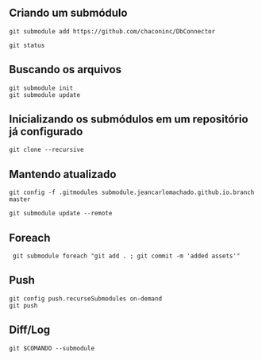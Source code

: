 
Criando um submódulo
--------------------

```
git submodule add https://github.com/chaconinc/DbConnector

git status
```


Buscando os arquivos
--------------------

```
git submodule init
git submodule update

```


Inicializando os submódulos em um repositório já configurado
------------------------------------------------------------

```
git clone --recursive

```

Mantendo atualizado
-------------------

```
git config -f .gitmodules submodule.jeancarlomachado.github.io.branch master

git submodule update --remote

```

Foreach
-------

```
 git submodule foreach "git add . ; git commit -m 'added assets'"

```

Push
----

```
git config push.recurseSubmodules on-demand
git push
```

Diff/Log
----

```
git $COMANDO --submodule

```

